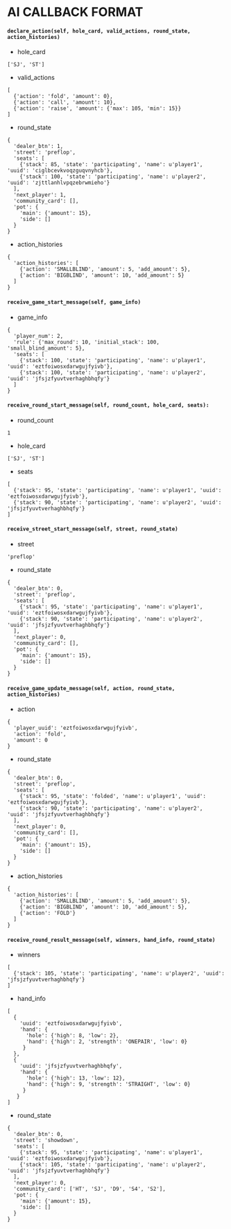 # AI CALLBACK FORMAT

#### `declare_action(self, hole_card, valid_actions, round_state, action_histories)`
- hole_card
```
['SJ', 'ST']
```
- valid_actions
```
[
  {'action': 'fold', 'amount': 0},
  {'action': 'call', 'amount': 10},
  {'action': 'raise', 'amount': {'max': 105, 'min': 15}}
]
```
- round_state
```
{
  'dealer_btn': 1,
  'street': 'preflop',
  'seats': [
    {'stack': 85, 'state': 'participating', 'name': u'player1', 'uuid': 'ciglbcevkvoqzguqvnyhcb'},
    {'stack': 100, 'state': 'participating', 'name': u'player2', 'uuid': 'zjttlanhlvpqzebrwmieho'}
  ],
  'next_player': 1,
  'community_card': [],
  'pot': {
    'main': {'amount': 15},
    'side': []
  }
}
```
- action_histories
```
{
  'action_histories': [
    {'action': 'SMALLBLIND', 'amount': 5, 'add_amount': 5},
    {'action': 'BIGBLIND', 'amount': 10, 'add_amount': 5}
  ]
}
```

#### `receive_game_start_message(self, game_info)`
- game_info
```
{
  'player_num': 2,
  'rule': {'max_round': 10, 'initial_stack': 100, 'small_blind_amount': 5},
  'seats': [
    {'stack': 100, 'state': 'participating', 'name': u'player1', 'uuid': 'eztfoiwosxdarwgujfyivb'},
    {'stack': 100, 'state': 'participating', 'name': u'player2', 'uuid': 'jfsjzfyuvtverhaghbhqfy'}
  ]
}
```

#### `receive_round_start_message(self, round_count, hole_card, seats):`
- round_count
```
1
```
- hole_card
```
['SJ', 'ST']
```
- seats
```
[
  {'stack': 95, 'state': 'participating', 'name': u'player1', 'uuid': 'eztfoiwosxdarwgujfyivb'}, 
  {'stack': 90, 'state': 'participating', 'name': u'player2', 'uuid': 'jfsjzfyuvtverhaghbhqfy'}
]
```

#### `receive_street_start_message(self, street, round_state)`
- street
```
'preflop'
```
- round_state
```
{
  'dealer_btn': 0,
  'street': 'preflop',
  'seats': [
    {'stack': 95, 'state': 'participating', 'name': u'player1', 'uuid': 'eztfoiwosxdarwgujfyivb'},
    {'stack': 90, 'state': 'participating', 'name': u'player2', 'uuid': 'jfsjzfyuvtverhaghbhqfy'}
  ],
  'next_player': 0,
  'community_card': [],
  'pot': {
    'main': {'amount': 15},
    'side': []
  }
}
```

#### `receive_game_update_message(self, action, round_state, action_histories)`
- action
```
{
  'player_uuid': 'eztfoiwosxdarwgujfyivb',
  'action': 'fold',
  'amount': 0
}
```
- round_state
```
{
  'dealer_btn': 0,
  'street': 'preflop',
  'seats': [
    {'stack': 95, 'state': 'folded', 'name': u'player1', 'uuid': 'eztfoiwosxdarwgujfyivb'},
    {'stack': 90, 'state': 'participating', 'name': u'player2', 'uuid': 'jfsjzfyuvtverhaghbhqfy'}
  ],
  'next_player': 0,
  'community_card': [],
  'pot': {
    'main': {'amount': 15},
    'side': []
  }
}
```
- action_histories
```
{
  'action_histories': [
    {'action': 'SMALLBLIND', 'amount': 5, 'add_amount': 5}, 
    {'action': 'BIGBLIND', 'amount': 10, 'add_amount': 5},
    {'action': 'FOLD'}
  ]
}
```

#### `receive_round_result_message(self, winners, hand_info, round_state)`
- winners
```
[
  {'stack': 105, 'state': 'participating', 'name': u'player2', 'uuid': 'jfsjzfyuvtverhaghbhqfy'}
]
```
- hand_info
```
[
  {
    'uuid': 'eztfoiwosxdarwgujfyivb',
    'hand': {
      'hole': {'high': 8, 'low': 2},
      'hand': {'high': 2, 'strength': 'ONEPAIR', 'low': 0}
     }
  },
  {
    'uuid': 'jfsjzfyuvtverhaghbhqfy',
    'hand': {
      'hole': {'high': 13, 'low': 12},
      'hand': {'high': 9, 'strength': 'STRAIGHT', 'low': 0}
     }
   }
]
```
- round_state
```
{
  'dealer_btn': 0,
  'street': 'showdown',
  'seats': [
    {'stack': 95, 'state': 'participating', 'name': u'player1', 'uuid': 'eztfoiwosxdarwgujfyivb'}, 
    {'stack': 105, 'state': 'participating', 'name': u'player2', 'uuid': 'jfsjzfyuvtverhaghbhqfy'}
  ],
  'next_player': 0, 
  'community_card': ['HT', 'SJ', 'D9', 'S4', 'S2'],
  'pot': {
    'main': {'amount': 15},
    'side': []
  }
}
```

